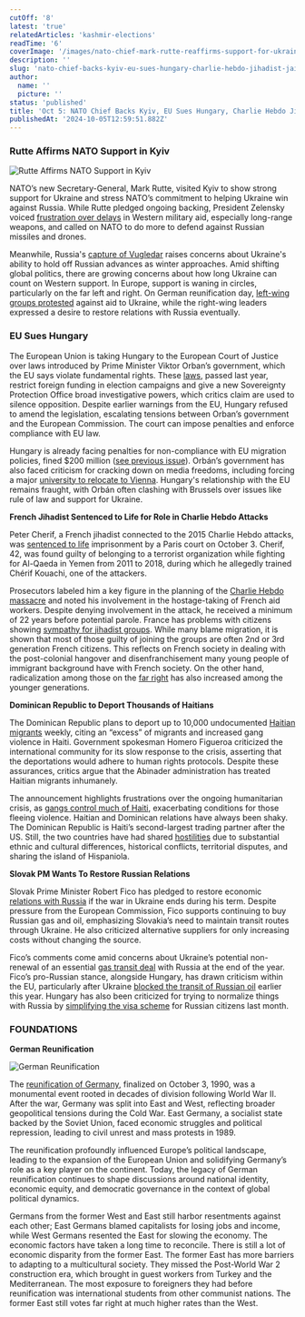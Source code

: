 ```yaml
---
cutOff: '8'
latest: 'true'
relatedArticles: 'kashmir-elections'
readTime: '6'
coverImage: '/images/nato-chief-mark-rutte-reaffirms-support-for-ukraine-in-kyiv-trip-Y3Nz.webp'
description: ''
slug: 'nato-chief-backs-kyiv-eu-sues-hungary-charlie-hebdo-jihadist-jailed'
author:
  name: ''
  picture: ''
status: 'published'
title: 'Oct 5: NATO Chief Backs Kyiv, EU Sues Hungary, Charlie Hebdo Jihadist Jailed'
publishedAt: '2024-10-05T12:59:51.882Z'
---
```


### Rutte Affirms NATO Support in Kyiv

![Rutte Affirms NATO Support in Kyiv](/images/nato-chief-mark-rutte-reaffirms-support-for-ukraine-in-kyiv-trip-Q4ND.webp)

NATO’s new Secretary-General, Mark Rutte, visited Kyiv to show strong support for Ukraine and stress NATO’s commitment to helping Ukraine win against Russia. While Rutte pledged ongoing backing, President Zelensky voiced [frustration over delays](https://kyivindependent.com/zelensky-western-allies-take-key-decisions-on-military-support-for-ukraine-too-long/) in Western military aid, especially long-range weapons, and called on NATO to do more to defend against Russian missiles and drones.

Meanwhile, Russia's [capture of Vugledar](https://edition.cnn.com/2024/10/02/europe/vuhledar-russia-ukraine-war-capture-intl/index.html) raises concerns about Ukraine's ability to hold off Russian advances as winter approaches. Amid shifting global politics, there are growing concerns about how long Ukraine can count on Western support. In Europe, support is waning in circles, particularly on the far left and right. On German reunification day, [left-wing groups protested](https://www.dw.com/en/german-far-left-groups-lead-berlin-peace-demonstration/a-70396065) against aid to Ukraine, while the right-wing leaders expressed a desire to restore relations with Russia eventually.

### EU Sues Hungary

The European Union is taking Hungary to the European Court of Justice over laws introduced by Prime Minister Viktor Orban’s government, which the EU says violate fundamental rights. These [laws](https://apnews.com/article/hungary-sovereignty-law-media-orban-government-critics-205b5cfffa0c750b3eb8092ea428d5c6), passed last year, restrict foreign funding in election campaigns and give a new Sovereignty Protection Office broad investigative powers, which critics claim are used to silence opposition. Despite earlier warnings from the EU, Hungary refused to amend the legislation, escalating tensions between Orban’s government and the European Commission. The court can impose penalties and enforce compliance with EU law.

Hungary is already facing penalties for non-compliance with EU migration policies, fined $200 million ([see previous issue](https://www.geopolitics.world/archives/kashmir-elections)). Orbán’s government has also faced criticism for cracking down on media freedoms, including forcing a major [university to relocate to Vienna](https://www.bbc.com/news/world-europe-54433398). Hungary's relationship with the EU remains fraught, with Orbán often clashing with Brussels over issues like rule of law and support for Ukraine.

**French Jihadist Sentenced to Life for Role in Charlie Hebdo Attacks**

Peter Cherif, a French jihadist connected to the 2015 Charlie Hebdo attacks, was [sentenced to life](https://www.france24.com/en/europe/20241003-french-jihadist-linked-to-charlie-hebdo-attackers-sentenced-to-life-in-prison) imprisonment by a Paris court on October 3. Cherif, 42, was found guilty of belonging to a terrorist organization while fighting for Al-Qaeda in Yemen from 2011 to 2018, during which he allegedly trained Chérif Kouachi, one of the attackers. 

Prosecutors labeled him a key figure in the planning of the [Charlie Hebdo massacre](https://www.bbc.com/news/world-europe-30708237) and noted his involvement in the hostage-taking of French aid workers. Despite denying involvement in the attack, he received a minimum of 22 years before potential parole. France has problems with citizens showing [sympathy for jihadist groups](https://www.politico.eu/article/isis-propaganda-france-intelligence-radicalisation-teenagers/). While many blame migration, it is shown that most of those guilty of joining the groups are often 2nd or 3rd generation French citizens. This reflects on French society in dealing with the post-colonial hangover and disenfranchisement many young people of immigrant background have with French society. On the other hand, radicalization among those on the [far right](https://www.politico.eu/article/far-right-europe-young-voters-election-2024-foreigners-out-generation-france-germany/) has also increased among the younger generations. 

**Dominican Republic to Deport Thousands of Haitians**

The Dominican Republic plans to deport up to 10,000 undocumented [Haitian migrants](https://www.bbc.com/news/articles/c20jepjrx74o) weekly, citing an “excess” of migrants and increased gang violence in Haiti. Government spokesman Homero Figueroa criticized the international community for its slow response to the crisis, asserting that the deportations would adhere to human rights protocols. Despite these assurances, critics argue that the Abinader administration has treated Haitian migrants inhumanely.

The announcement highlights frustrations over the ongoing humanitarian crisis, as [gangs control much of Haiti](https://www.aljazeera.com/news/2024/3/13/who-are-haitis-gangs-and-what-do-they-want-all-you-need-to-know), exacerbating conditions for those fleeing violence. Haitian and Dominican relations have always been shaky. The Dominican Republic is Haiti’s second-largest trading partner after the US. Still, the two countries have had shared [hostilities](https://theconversation.com/haitians-looking-to-escape-violence-and-chaos-face-hostility-in-neighboring-dominican-republic-228261) due to substantial ethnic and cultural differences, historical conflicts, territorial disputes, and sharing the island of Hispaniola.

**Slovak PM Wants To Restore Russian Relations**

Slovak Prime Minister Robert Fico has pledged to restore economic [relations with Russia](https://tvpworld.com/82656779/slovakian-pm-vows-to-restore-relations-with-russia-once-ukraine-war-ends) if the war in Ukraine ends during his term. Despite pressure from the European Commission, Fico supports continuing to buy Russian gas and oil, emphasizing Slovakia’s need to maintain transit routes through Ukraine. He also criticized alternative suppliers for only increasing costs without changing the source. 

Fico’s comments come amid concerns about Ukraine’s potential non-renewal of an essential [gas transit deal](https://carnegieendowment.org/russia-eurasia/politika/2024/02/the-final-countdown-will-russia-and-ukraine-renew-gas-transit-deal?lang=en) with Russia at the end of the year. Fico’s pro-Russian stance, alongside Hungary, has drawn criticism within the EU, particularly after Ukraine [blocked the transit of Russian oil](https://english.nv.ua/nation/naftogaz-comments-on-transit-of-russian-oil-through-ukraine-50455941.html) earlier this year. Hungary has also been criticized for trying to normalize things with Russia by [simplifying the visa scheme](https://www.euronews.com/my-europe/2024/09/04/eu-and-hungarian-officials-trade-barbs-over-visa-scheme-for-russian-citizens) for Russian citizens last month. 

### FOUNDATIONS

**German Reunification**

![German Reunification](/images/_what-has-germany-achieved-since-unification-kyND.webp)

The [reunification of Germany](https://www.usip.org/publications/2021/02/german-reunification-it-was-nothing-short-miracle), finalized on October 3, 1990, was a monumental event rooted in decades of division following World War II. After the war, Germany was split into East and West, reflecting broader geopolitical tensions during the Cold War. East Germany, a socialist state backed by the Soviet Union, faced economic struggles and political repression, leading to civil unrest and mass protests in 1989.

The reunification profoundly influenced Europe’s political landscape, leading to the expansion of the European Union and solidifying Germany’s role as a key player on the continent. Today, the legacy of German reunification continues to shape discussions around national identity, economic equity, and democratic governance in the context of global political dynamics.

Germans from the former West and East still harbor resentments against each other; East Germans blamed capitalists for losing jobs and income, while West Germans resented the East for slowing the economy. The economic factors have taken a long time to reconcile. There is still a lot of economic disparity from the former East. The former East has more barriers to adapting to a multicultural society. They missed the Post-World War 2 construction era, which brought in guest workers from Turkey and the Mediterranean. The most exposure to foreigners they had before reunification was international students from other communist nations. The former East still votes far right at much higher rates than the West.
